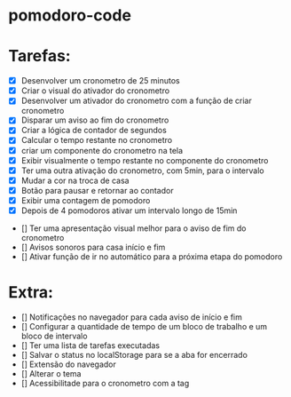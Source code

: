 # pomodoro-code

# Tarefas:

- [X] Desenvolver um cronometro de 25 minutos
- [X] Criar o visual do ativador do cronometro
- [X] Desenvolver um ativador do cronometro com a função de criar cronometro 
- [X] Disparar um aviso ao fim do cronometro
- [X] Criar a lógica de contador de segundos
- [X] Calcular o tempo restante no cronometro
- [X] criar um componente do cronometro na tela
- [X] Exibir visualmente o tempo restante no componente do cronometro
- [X] Ter uma outra ativação do cronometro, com 5min, para o intervalo
- [X] Mudar a cor na troca de casa 
- [X] Botão para pausar e retornar ao contador  
- [X] Exibir uma contagem de pomodoro
- [X] Depois de 4 pomodoros ativar um intervalo longo de 15min
- [] Ter uma apresentação visual melhor para o aviso de fim do cronometro
- [] Avisos sonoros para casa início e fim
- [] Ativar função de ir no automático para a próxima etapa do pomodoro


# Extra:


- [] Notificações no navegador para cada aviso de início e fim
- [] Configurar a quantidade de tempo de um bloco de trabalho e um bloco de intervalo
- [] Ter uma lista de tarefas executadas
- [] Salvar o status no localStorage para se a aba for encerrado
- [] Extensão do navegador
- [] Alterar o tema
- [] Acessibilitade para o cronometro com a tag <time>